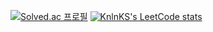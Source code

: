 [![Solved.ac
프로필](http://mazassumnida.wtf/api/v2/generate_badge?boj=us980525)](https://solved.ac/us980525)
[![KnlnKS's LeetCode stats](https://leetcode-stats-six.vercel.app/api?username=us980525)](https://github.com/KnlnKS/leetcode-stats)
<!---
Alice-1012/Alice-1012 is a ✨ special ✨ repository because its `README.md` (this file) appears on your GitHub profile.
You can click the Preview link to take a look at your changes.
--->

